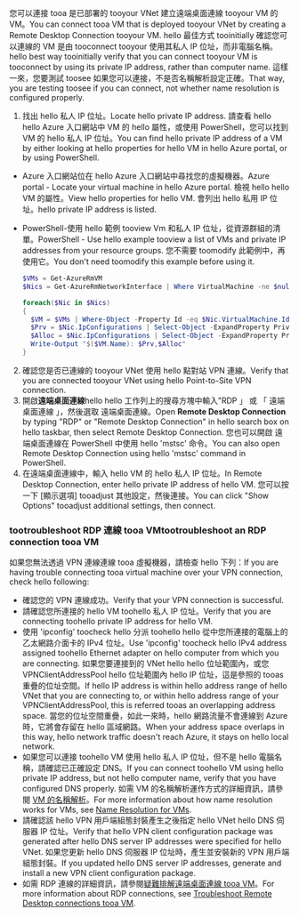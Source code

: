 <span data-ttu-id="02bd5-101">您可以連接 tooa 是已部署的 tooyour VNet 建立遠端桌面連線 tooyour VM 的 VM。</span><span class="sxs-lookup"><span data-stu-id="02bd5-101">You can connect tooa VM that is deployed tooyour VNet by creating a Remote Desktop Connection tooyour VM.</span></span> <span data-ttu-id="02bd5-102">hello 最佳方式 tooinitially 確認您可以連線的 VM 是由 tooconnect tooyour 使用其私人 IP 位址，而非電腦名稱。</span><span class="sxs-lookup"><span data-stu-id="02bd5-102">hello best way tooinitially verify that you can connect tooyour VM is tooconnect by using its private IP address, rather than computer name.</span></span> <span data-ttu-id="02bd5-103">這樣一來，您要測試 toosee 如果您可以連接，不是否名稱解析設定正確。</span><span class="sxs-lookup"><span data-stu-id="02bd5-103">That way, you are testing toosee if you can connect, not whether name resolution is configured properly.</span></span>

1. <span data-ttu-id="02bd5-104">找出 hello 私人 IP 位址。</span><span class="sxs-lookup"><span data-stu-id="02bd5-104">Locate hello private IP address.</span></span> <span data-ttu-id="02bd5-105">請查看 hello hello Azure 入口網站中 VM 的 hello 屬性，或使用 PowerShell，您可以找到 VM 的 hello 私人 IP 位址。</span><span class="sxs-lookup"><span data-stu-id="02bd5-105">You can find hello private IP address of a VM by either looking at hello properties for hello VM in hello Azure portal, or by using PowerShell.</span></span>

  - <span data-ttu-id="02bd5-106">Azure 入口網站位在 hello Azure 入口網站中尋找您的虛擬機器。</span><span class="sxs-lookup"><span data-stu-id="02bd5-106">Azure portal - Locate your virtual machine in hello Azure portal.</span></span> <span data-ttu-id="02bd5-107">檢視 hello hello VM 的屬性。</span><span class="sxs-lookup"><span data-stu-id="02bd5-107">View hello properties for hello VM.</span></span> <span data-ttu-id="02bd5-108">會列出 hello 私用 IP 位址。</span><span class="sxs-lookup"><span data-stu-id="02bd5-108">hello private IP address is listed.</span></span>

  - <span data-ttu-id="02bd5-109">PowerShell-使用 hello 範例 tooview Vm 和私人 IP 位址，從資源群組的清單。</span><span class="sxs-lookup"><span data-stu-id="02bd5-109">PowerShell - Use hello example tooview a list of VMs and private IP addresses from your resource groups.</span></span> <span data-ttu-id="02bd5-110">您不需要 toomodify 此範例中，再使用它。</span><span class="sxs-lookup"><span data-stu-id="02bd5-110">You don't need toomodify this example before using it.</span></span>

    ```powershell
    $VMs = Get-AzureRmVM
    $Nics = Get-AzureRmNetworkInterface | Where VirtualMachine -ne $null

    foreach($Nic in $Nics)
    {
      $VM = $VMs | Where-Object -Property Id -eq $Nic.VirtualMachine.Id
      $Prv = $Nic.IpConfigurations | Select-Object -ExpandProperty PrivateIpAddress
      $Alloc = $Nic.IpConfigurations | Select-Object -ExpandProperty PrivateIpAllocationMethod
      Write-Output "$($VM.Name): $Prv,$Alloc"
    }
    ```

2. <span data-ttu-id="02bd5-111">確認您是否已連線的 tooyour VNet 使用 hello 點對站 VPN 連線。</span><span class="sxs-lookup"><span data-stu-id="02bd5-111">Verify that you are connected tooyour VNet using hello Point-to-Site VPN connection.</span></span>
3. <span data-ttu-id="02bd5-112">開啟**遠端桌面連線**hello hello 工作列上的搜尋方塊中輸入"RDP 」 或 「 遠端桌面連線 」，然後選取 遠端桌面連線。</span><span class="sxs-lookup"><span data-stu-id="02bd5-112">Open **Remote Desktop Connection** by typing "RDP" or "Remote Desktop Connection" in hello search box on hello taskbar, then select Remote Desktop Connection.</span></span> <span data-ttu-id="02bd5-113">您也可以開啟 遠端桌面連線在 PowerShell 中使用 hello 'mstsc' 命令。</span><span class="sxs-lookup"><span data-stu-id="02bd5-113">You can also open Remote Desktop Connection using hello 'mstsc' command in PowerShell.</span></span> 
4. <span data-ttu-id="02bd5-114">在遠端桌面連線中，輸入 hello VM 的 hello 私人 IP 位址。</span><span class="sxs-lookup"><span data-stu-id="02bd5-114">In Remote Desktop Connection, enter hello private IP address of hello VM.</span></span> <span data-ttu-id="02bd5-115">您可以按一下 [顯示選項] tooadjust 其他設定，然後連接。</span><span class="sxs-lookup"><span data-stu-id="02bd5-115">You can click "Show Options" tooadjust additional settings, then connect.</span></span>

### <a name="tootroubleshoot-an-rdp-connection-tooa-vm"></a><span data-ttu-id="02bd5-116">tootroubleshoot RDP 連線 tooa VM</span><span class="sxs-lookup"><span data-stu-id="02bd5-116">tootroubleshoot an RDP connection tooa VM</span></span>

<span data-ttu-id="02bd5-117">如果您無法透過 VPN 連線連線 tooa 虛擬機器，請檢查 hello 下列：</span><span class="sxs-lookup"><span data-stu-id="02bd5-117">If you are having trouble connecting tooa virtual machine over your VPN connection, check hello following:</span></span>

- <span data-ttu-id="02bd5-118">確認您的 VPN 連線成功。</span><span class="sxs-lookup"><span data-stu-id="02bd5-118">Verify that your VPN connection is successful.</span></span>
- <span data-ttu-id="02bd5-119">請確認您所連接的 hello VM toohello 私人 IP 位址。</span><span class="sxs-lookup"><span data-stu-id="02bd5-119">Verify that you are connecting toohello private IP address for hello VM.</span></span>
- <span data-ttu-id="02bd5-120">使用 'ipconfig' toocheck hello 分派 toohello hello 從中您所連接的電腦上的乙太網路介面卡的 IPv4 位址。</span><span class="sxs-lookup"><span data-stu-id="02bd5-120">Use 'ipconfig' toocheck hello IPv4 address assigned toohello Ethernet adapter on hello computer from which you are connecting.</span></span> <span data-ttu-id="02bd5-121">如果您要連接到的 VNet hello hello 位址範圍內，或您 VPNClientAddressPool hello 位址範圍內 hello IP 位址，這是參照的 tooas 重疊的位址空間。</span><span class="sxs-lookup"><span data-stu-id="02bd5-121">If hello IP address is within hello address range of hello VNet that you are connecting to, or within hello address range of your VPNClientAddressPool, this is referred tooas an overlapping address space.</span></span> <span data-ttu-id="02bd5-122">當您的位址空間重疊，如此一來時，hello 網路流量不會連線到 Azure 時，它將會存留在 hello 區域網路。</span><span class="sxs-lookup"><span data-stu-id="02bd5-122">When your address space overlaps in this way, hello network traffic doesn't reach Azure, it stays on hello local network.</span></span>
- <span data-ttu-id="02bd5-123">如果您可以連接 toohello VM 使用 hello 私人 IP 位址，但不是 hello 電腦名稱，請確認已正確設定 DNS。</span><span class="sxs-lookup"><span data-stu-id="02bd5-123">If you can connect toohello VM using hello private IP address, but not hello computer name, verify that you have configured DNS properly.</span></span> <span data-ttu-id="02bd5-124">如需 VM 的名稱解析運作方式的詳細資訊，請參閱 [VM 的名稱解析](../articles/virtual-network/virtual-networks-name-resolution-for-vms-and-role-instances.md)。</span><span class="sxs-lookup"><span data-stu-id="02bd5-124">For more information about how name resolution works for VMs, see [Name Resolution for VMs](../articles/virtual-network/virtual-networks-name-resolution-for-vms-and-role-instances.md).</span></span>
- <span data-ttu-id="02bd5-125">請確認該 hello VPN 用戶端組態封裝產生之後指定 hello VNet hello DNS 伺服器 IP 位址。</span><span class="sxs-lookup"><span data-stu-id="02bd5-125">Verify that hello VPN client configuration package was generated after hello DNS server IP addresses were specified for hello VNet.</span></span> <span data-ttu-id="02bd5-126">如果您更新 hello DNS 伺服器 IP 位址時，產生並安裝新的 VPN 用戶端組態封裝。</span><span class="sxs-lookup"><span data-stu-id="02bd5-126">If you updated hello DNS server IP addresses, generate and install a new VPN client configuration package.</span></span>
- <span data-ttu-id="02bd5-127">如需 RDP 連線的詳細資訊，請參閱[疑難排解遠端桌面連線 tooa VM](../articles/virtual-machines/windows/troubleshoot-rdp-connection.md)。</span><span class="sxs-lookup"><span data-stu-id="02bd5-127">For more information about RDP connections, see [Troubleshoot Remote Desktop connections tooa VM](../articles/virtual-machines/windows/troubleshoot-rdp-connection.md).</span></span>
